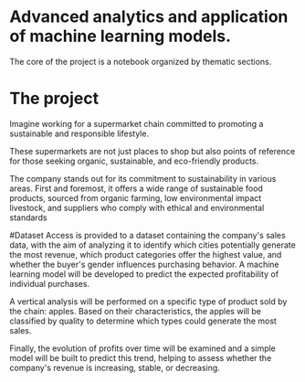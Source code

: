 # Advanced analytics and application of machine learning models.

The core of the project is a notebook organized by thematic sections.

# The project 
Imagine working for a supermarket chain committed to promoting a sustainable and responsible lifestyle.

These supermarkets are not just places to shop but also points of reference for those seeking organic, sustainable, and eco-friendly products.

The company stands out for its commitment to sustainability in various areas. First and foremost, it offers a wide range of sustainable food products, sourced from organic farming, low environmental impact livestock, and suppliers who comply with ethical and environmental standards


#Dataset
Access is provided to a dataset containing the company's sales data, with the aim of analyzing it to identify which cities potentially generate the most revenue, which product categories offer the highest value, and whether the buyer's gender influences purchasing behavior. A machine learning model will be developed to predict the expected profitability of individual purchases.

A vertical analysis will be performed on a specific type of product sold by the chain: apples. Based on their characteristics, the apples will be classified by quality to determine which types could generate the most sales.

Finally, the evolution of profits over time will be examined and a simple model will be built to predict this trend, helping to assess whether the company's revenue is increasing, stable, or decreasing.
